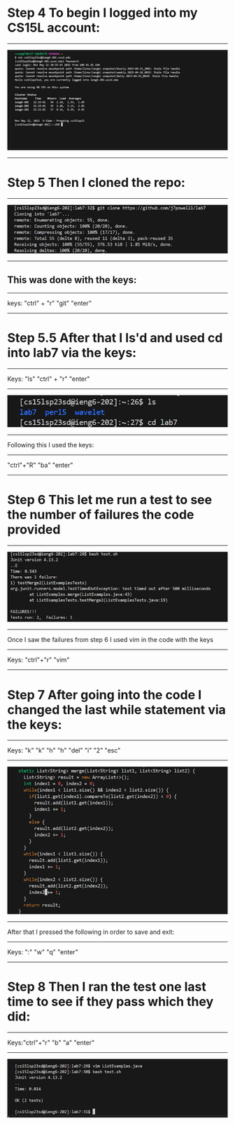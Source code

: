 # Step 4 To begin I logged into my CS15L account:
***
![Image](im1.png)
***
# Step 5 Then I cloned the repo:
***
![Image](im2.png)
***
## This was done with the keys:
***
keys: "ctrl" + "r" "git" "enter"
***
# Step 5.5 After that I ls'd and used cd into lab7 via the keys:
***
Keys: "ls" "ctrl" + "r" "enter"
***
![Image](im3.png)
***
Following this I used the keys:
***
"ctrl"+"R" "ba" "enter"
***
# Step 6 This let me run a test to see the number of failures the code provided
***
![Image](im4.png)
***
Once I saw the failures from step 6 I used vim in the code with the keys 
***
Keys: "ctrl"+"r" "vim"
***
# Step 7 After going into the code I changed the last while statement via the keys:
***
Keys: "k" "k" "h" "h" "del" "i" "2" "esc"
***
![Image](im5.png)
***
After that I pressed the following in order to save and exit:
***
Keys: ":" "w" "q" "enter"
***
# Step 8 Then I ran the test one last time to see if they pass which they did:
***
Keys:"ctrl"+"r" "b" "a" "enter"
***
![Image](im6.png)


